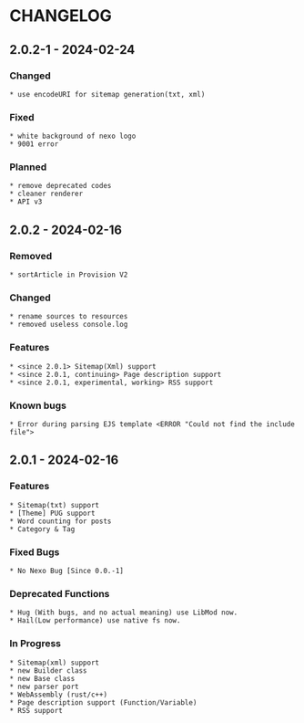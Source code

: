# CHANGELOG

## 2.0.2-1 - 2024-02-24

### Changed

    * use encodeURI for sitemap generation(txt, xml)

### Fixed

    * white background of nexo logo
    * 9001 error

### Planned

    * remove deprecated codes
    * cleaner renderer
    * API v3

## 2.0.2 - 2024-02-16

### Removed

    * sortArticle in Provision V2

### Changed

    * rename sources to resources
    * removed useless console.log

### Features

    * <since 2.0.1> Sitemap(Xml) support
    * <since 2.0.1, continuing> Page description support
    * <since 2.0.1, experimental, working> RSS support

### Known bugs

    * Error during parsing EJS template <ERROR "Could not find the include file">

## 2.0.1 - 2024-02-16

### Features
    * Sitemap(txt) support
    * [Theme] PUG support
    * Word counting for posts
    * Category & Tag

### Fixed Bugs
    * No Nexo Bug [Since 0.0.-1]

### Deprecated Functions
    * Hug (With bugs, and no actual meaning) use LibMod now.
    * Hail(Low performance) use native fs now.

### In Progress
    * Sitemap(xml) support
    * new Builder class
    * new Base class
    * new parser port
    * WebAssembly (rust/c++)
    * Page description support (Function/Variable)
    * RSS support